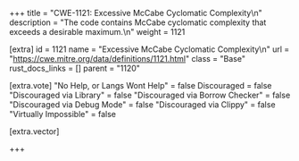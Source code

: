 +++
title = "CWE-1121: Excessive McCabe Cyclomatic Complexity\n"
description = "The code contains McCabe cyclomatic complexity that exceeds a desirable maximum.\n"
weight = 1121

[extra]
id = 1121
name = "Excessive McCabe Cyclomatic Complexity\n"
url = "https://cwe.mitre.org/data/definitions/1121.html"
class = "Base"
rust_docs_links = []
parent = "1120"

[extra.vote]
"No Help, or Langs Wont Help" = false
Discouraged = false
"Discouraged via Library" = false
"Discouraged via Borrow Checker" = false
"Discouraged via Debug Mode" = false
"Discouraged via Clippy" = false
"Virtually Impossible" = false

[extra.vector]

+++